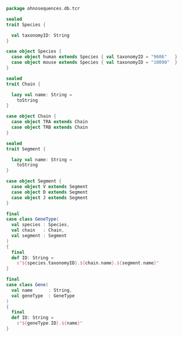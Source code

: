 
```scala
package ohnosequences.db.tcr

sealed
trait Species {

  val taxonomyID: String
}

case object Species {
  case object human extends Species { val taxonomyID = "9606"   }
  case object mouse extends Species { val taxonomyID = "10090"  }
}

sealed
trait Chain {

  lazy val name: String =
    toString
}

case object Chain {
  case object TRA extends Chain
  case object TRB extends Chain
}

sealed
trait Segment {

  lazy val name: String =
    toString
}

case object Segment {
  case object V extends Segment
  case object D extends Segment
  case object J extends Segment
}

final
case class GeneType(
  val species : Species,
  val chain   : Chain,
  val segment : Segment
)
{
  final
  def ID: String =
    s"${species.taxonomyID}.${chain.name}.${segment.name}"
}

final
case class Gene(
  val name      : String,
  val geneType  : GeneType
)
{
  final
  def ID: String =
    s"${geneType.ID}.${name}"
}

```




[test/scala/humanTRA.scala]: ../../test/scala/humanTRA.scala.md
[test/scala/outputData.scala]: ../../test/scala/outputData.scala.md
[test/scala/genericTests.scala]: ../../test/scala/genericTests.scala.md
[test/scala/inputData.scala]: ../../test/scala/inputData.scala.md
[test/scala/io.scala]: ../../test/scala/io.scala.md
[test/scala/humanTRB.scala]: ../../test/scala/humanTRB.scala.md
[main/scala/package.scala]: package.scala.md
[main/scala/model.scala]: model.scala.md
[main/scala/names.scala]: names.scala.md
[main/scala/data.scala]: data.scala.md